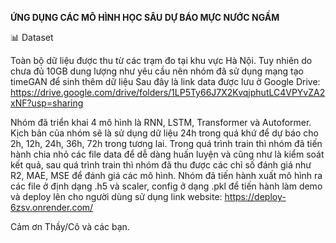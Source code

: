 **ỨNG DỤNG CÁC MÔ HÌNH HỌC SÂU DỰ BÁO MỰC NƯỚC NGẦM**

📊 Dataset


Toàn bộ dữ liệu được thu từ các trạm đo tại khu vực Hà Nội. Tuy nhiên do chưa đủ 10GB dung lượng như yêu cầu
nên nhóm đã sử dụng mạng tạo timeGAN để sinh thêm dữ liệu
Sau đây là link data được lưu ở Google Drive: https://drive.google.com/drive/folders/1LP5Ty66J7X2KvqjphutLC4VPYvZA2xNF?usp=sharing

Nhóm đã triển khai 4 mô hình là RNN, LSTM, Transformer và Autoformer.
Kịch bản của nhóm sẽ là sử dụng dữ liệu 24h trong quá khứ để dự báo cho 2h, 12h, 24h, 36h, 72h trong tương lai.
Trong quá trình train thì nhóm đã tiến hành chia nhỏ các file data để dễ dàng huấn luyện và cũng như là kiểm soát kết quả, sau quá trình train thì nhóm đã thu được các chỉ số đánh giá
như R2, MAE, MSE để đánh giá các mô hình. Nhóm đã tiến hành xuất mô hình ra các file ở định dạng .h5 và scaler, config ở dạng .pkl để tiến hành làm demo và deploy lên cho người dùng sử dụng
link website: https://deploy-6zsv.onrender.com/

Cảm ơn Thầy/Cô và các bạn.
